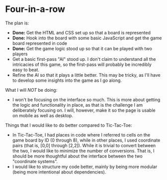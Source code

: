 Four-in-a-row
=============

The plan is:
* __Done:__ Get the HTML and CSS set up so that a board is represented
* __Done:__ Hook into the board with some basic JavaScript and get the game board represented in code
* __Done:__ Get the game logic stood up so that it can be played with two players
* Get a basic first-pass "AI" stood up.  I don't claim to understand all the intricacies of this game, so the first-pass will probably be incredibly easy to beat.
* Refine the AI so that it plays a little better.  This may be tricky, as I'll have to develop some insights into the game as I go along.

What I will _NOT_ be doing:
* I won't be focusing on the interface so much.  This is more about getting the logic and functionality in place, as that is the challenge I am deliberately focusing on.  I will, however, make it so the page is usable on mobile as well as desktop.

Things that I would like to do better compared to Tic-Tac-Toe:
* In Tic-Tac-Toe, I had places in code where I referred to cells on the game board by ID (0 through 8), while in other places, I used coordinate pairs (that is, [0,0] through [2,2]).  While it is trivial to convert between the two, I would like to minimize the number of conversions.  That is, I should be more thoughtful about the interface between the two "coordinate systems".
* I would like to structure my code better, mainly by being more modular (being more intentional about dependencies).